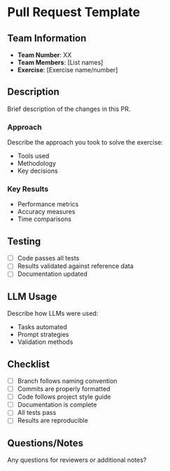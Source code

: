 # Pull Request Template

## Team Information
- **Team Number**: XX
- **Team Members**: [List names]
- **Exercise**: [Exercise name/number]

## Description
Brief description of the changes in this PR.

### Approach
Describe the approach you took to solve the exercise:
- Tools used
- Methodology
- Key decisions

### Key Results
- Performance metrics
- Accuracy measures
- Time comparisons

## Testing
- [ ] Code passes all tests
- [ ] Results validated against reference data
- [ ] Documentation updated

## LLM Usage
Describe how LLMs were used:
- Tasks automated
- Prompt strategies
- Validation methods

## Checklist
- [ ] Branch follows naming convention
- [ ] Commits are properly formatted
- [ ] Code follows project style guide
- [ ] Documentation is complete
- [ ] All tests pass
- [ ] Results are reproducible

## Questions/Notes
Any questions for reviewers or additional notes?